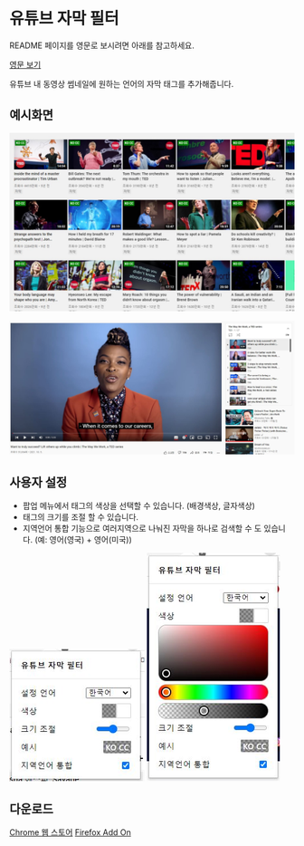 # 유튜브 자막 필터

README 페이지를 영문로 보시려면 아래를 참고하세요.

[영문 보기](README.md)

유튜브 내 동영상 썸네일에 원하는 언어의 자막 태그를 추가해줍니다.

## 예시화면
![동영상 목록 예시화면](chrome/asset/showcase_videos.jpg)

![동영상 실행 중 예시화면](chrome/asset/showcase_invideo.jpg)

## 사용자 설정
- 팝업 메뉴에서 태그의 색상을 선택할 수 있습니다. (배경색상, 글자색상)
- 태그의 크기를 조절 할 수 있습니다.
- 지역언어 통합 기능으로 여러지역으로 나눠진 자막을 하나로 검색할 수 도 있습니다. (예: 영어(영국) + 영어(미국))

![팝업 예시화면](chrome/asset/showcase_popup_ko_1.jpg) ![팝업 예시화면](chrome/asset/showcase_popup_ko_2.jpg)

## 다운로드
[Chrome 웹 스토어](https://chrome.google.com/webstore/detail/Youtube-subtitle-filter/onmelgncdnoihoaopmkcacadlmjmcehd)
[Firefox Add On](https://addons.mozilla.org/ko/firefox/addon/youtube-subtitle-filter)